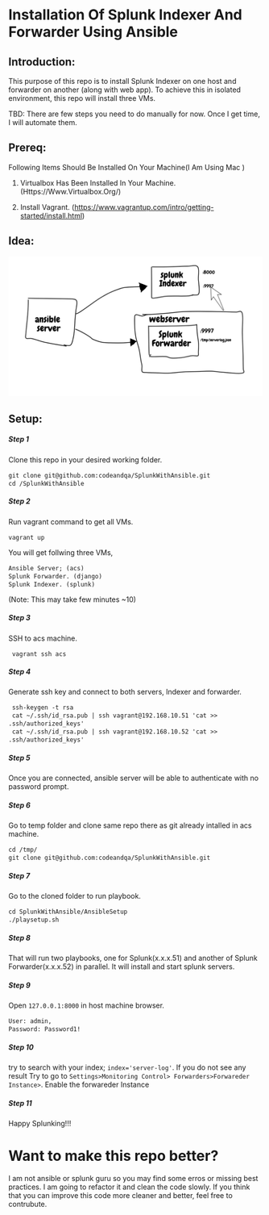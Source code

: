 
  

# Installation Of Splunk Indexer And Forwarder Using Ansible

## Introduction:
This purpose of this repo is to install Splunk Indexer on one host and forwarder on another (along with web app). To achieve this in isolated environment, this repo will  install three VMs.

TBD: There are few steps you need to do manually for now. Once I get time, I will automate them.

## Prereq:

Following Items Should Be Installed On Your Machine(I Am Using Mac )

1. Virtualbox Has Been Installed In Your Machine. (Https://Www.Virtualbox.Org/)

2. Install Vagrant. (https://www.vagrantup.com/intro/getting-started/install.html)

## Idea:
![alt tag](https://github.com/codeandqa/SplunkWithAnsible/blob/master/SplukServer.png)

## Setup:

##### Step 1
Clone this repo in your desired working folder.

    git clone git@github.com:codeandqa/SplunkWithAnsible.git
    cd /SplunkWithAnsible
##### Step 2
  Run vagrant command to get all VMs.
      

    vagrant up
   
   You will get follwing three VMs,

	Ansible Server; (acs)
	Splunk Forwarder. (django)
	Splunk Indexer. (splunk)
	
   (Note: This may take few minutes ~10)

##### Step 3
   

SSH to acs machine.
     
     vagrant ssh acs

##### Step 4
Generate ssh key and connect to both servers, Indexer and forwarder.

     ssh-keygen -t rsa
     cat ~/.ssh/id_rsa.pub | ssh vagrant@192.168.10.51 'cat >> .ssh/authorized_keys'
     cat ~/.ssh/id_rsa.pub | ssh vagrant@192.168.10.52 'cat >> .ssh/authorized_keys'
     

##### Step 5
Once you are connected, ansible server will be able to authenticate with no password prompt.
##### Step 6
Go to temp folder and clone same repo there as git already intalled in acs machine.
    
    cd /tmp/
    git clone git@github.com:codeandqa/SplunkWithAnsible.git 
    
##### Step 7
Go to the cloned folder to run playbook.

    cd SplunkWithAnsible/AnsibleSetup
    ./playsetup.sh

##### Step 8
That will run two playbooks, one for Splunk(x.x.x.51) and another of Splunk Forwarder(x.x.x.52) in parallel. It will install and start splunk servers. 

##### Step 9
Open `127.0.0.1:8000` in host machine browser.


    User: admin,
    Password: Password1!

##### Step 10
try to search with your index; `index='server-log'`. If you do not see any result Try to go to `Settings>Monitoring Control> Forwarders>Forwareder Instance>`. Enable the forwareder Instance

##### Step 11
Happy Splunking!!!

# Want to make this repo better?
I am not ansible or splunk guru so you may find some erros or missing best practices. I am going to refactor it and clean the code slowly. If you think that you can improve this code more cleaner and better, feel free to contrubute. 
